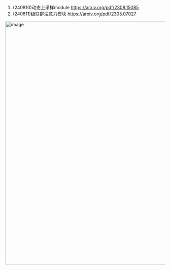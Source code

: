 
1. (240810)动态上采样module  https://arxiv.org/pdf/2308.15085
2. (240811)级联群注意力模块  https://arxiv.org/pdf/2305.07027

<img width="769" alt="image" src="https://github.com/user-attachments/assets/02efa497-f0ec-4d49-9582-4c64dd73df2d">

